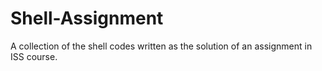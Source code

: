 # Shell-Assignment
A collection of the shell codes written as the solution of an assignment in ISS course.
